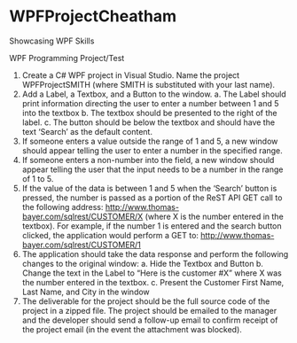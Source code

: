 # WPFProjectCheatham
Showcasing WPF Skills

WPF Programming Project/Test

1.	Create a C# WPF project in Visual Studio.  Name the project WPFProjectSMITH (where SMITH is substituted with your last name).
2.	Add a Label, a Textbox, and a Button to the window.
a.	The Label should print information directing the user to enter a number between 1 and 5 into the textbox
b.	The textbox should be presented to the right of the label.
c.	The button should be below the textbox and should have the text ‘Search’ as the default content.
3.	If someone enters a value outside the range of 1 and 5, a new window should appear telling the user to enter a number in the specified range.
4.	If someone enters a non-number into the field, a new window should appear telling the user that the input needs to be a number in the range of 1 to 5.
5.	If the value of the data is between 1 and 5 when the ‘Search’ button is pressed, the number is passed as a portion of the ReST API GET call to the following address:
http://www.thomas-bayer.com/sqlrest/CUSTOMER/X 
(where X is the number entered in the textbox).  For example, if the number 1 is entered and the search button clicked, the application would perform a GET to:
http://www.thomas-bayer.com/sqlrest/CUSTOMER/1
6.	The application should take the data response and perform the following changes to the original window:
a.	Hide the Textbox and Button
b.	Change the text in the Label to “Here is the customer #X” where X was the number entered in the textbox.
c.	Present the Customer First Name, Last Name, and City in the window  
7.	The deliverable for the project should be the full source code of the project in a zipped file.  The project should be emailed to the manager and the developer should send a follow-up email to confirm receipt of the project email (in the event the attachment was blocked).

